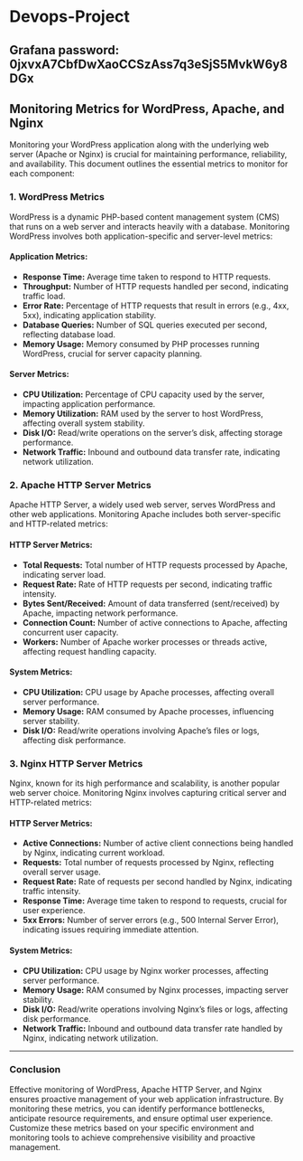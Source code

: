 # Devops-Project

## Grafana password: 0jxvxA7CbfDwXaoCCSzAss7q3eSjS5MvkW6y8DGx


## Monitoring Metrics for WordPress, Apache, and Nginx

Monitoring your WordPress application along with the underlying web server (Apache or Nginx) is crucial for maintaining performance, reliability, and availability. This document outlines the essential metrics to monitor for each component:

### 1. WordPress Metrics

WordPress is a dynamic PHP-based content management system (CMS) that runs on a web server and interacts heavily with a database. Monitoring WordPress involves both application-specific and server-level metrics:

#### Application Metrics:
- **Response Time:** Average time taken to respond to HTTP requests.
- **Throughput:** Number of HTTP requests handled per second, indicating traffic load.
- **Error Rate:** Percentage of HTTP requests that result in errors (e.g., 4xx, 5xx), indicating application stability.
- **Database Queries:** Number of SQL queries executed per second, reflecting database load.
- **Memory Usage:** Memory consumed by PHP processes running WordPress, crucial for server capacity planning.

#### Server Metrics:
- **CPU Utilization:** Percentage of CPU capacity used by the server, impacting application performance.
- **Memory Utilization:** RAM used by the server to host WordPress, affecting overall system stability.
- **Disk I/O:** Read/write operations on the server’s disk, affecting storage performance.
- **Network Traffic:** Inbound and outbound data transfer rate, indicating network utilization.

### 2. Apache HTTP Server Metrics

Apache HTTP Server, a widely used web server, serves WordPress and other web applications. Monitoring Apache includes both server-specific and HTTP-related metrics:

#### HTTP Server Metrics:
- **Total Requests:** Total number of HTTP requests processed by Apache, indicating server load.
- **Request Rate:** Rate of HTTP requests per second, indicating traffic intensity.
- **Bytes Sent/Received:** Amount of data transferred (sent/received) by Apache, impacting network performance.
- **Connection Count:** Number of active connections to Apache, affecting concurrent user capacity.
- **Workers:** Number of Apache worker processes or threads active, affecting request handling capacity.

#### System Metrics:
- **CPU Utilization:** CPU usage by Apache processes, affecting overall server performance.
- **Memory Usage:** RAM consumed by Apache processes, influencing server stability.
- **Disk I/O:** Read/write operations involving Apache’s files or logs, affecting disk performance.

### 3. Nginx HTTP Server Metrics

Nginx, known for its high performance and scalability, is another popular web server choice. Monitoring Nginx involves capturing critical server and HTTP-related metrics:

#### HTTP Server Metrics:
- **Active Connections:** Number of active client connections being handled by Nginx, indicating current workload.
- **Requests:** Total number of requests processed by Nginx, reflecting overall server usage.
- **Request Rate:** Rate of requests per second handled by Nginx, indicating traffic intensity.
- **Response Time:** Average time taken to respond to requests, crucial for user experience.
- **5xx Errors:** Number of server errors (e.g., 500 Internal Server Error), indicating issues requiring immediate attention.

#### System Metrics:
- **CPU Utilization:** CPU usage by Nginx worker processes, affecting server performance.
- **Memory Usage:** RAM consumed by Nginx processes, impacting server stability.
- **Disk I/O:** Read/write operations involving Nginx’s files or logs, affecting disk performance.
- **Network Traffic:** Inbound and outbound data transfer rate handled by Nginx, indicating network utilization.

---

### Conclusion

Effective monitoring of WordPress, Apache HTTP Server, and Nginx ensures proactive management of your web application infrastructure. By monitoring these metrics, you can identify performance bottlenecks, anticipate resource requirements, and ensure optimal user experience. Customize these metrics based on your specific environment and monitoring tools to achieve comprehensive visibility and proactive management.

